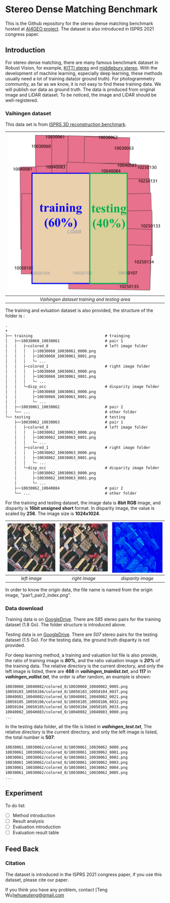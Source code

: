 # Stereo Dense Matching Benchmark
This is the Github repository for the stereo dense matching benchmark hosted at [AI4GEO project](http://ai4geo.eu/index.php). The dataset is also introduced in ISPRS 2021 congress paper.

## Introduction
For stereo dense matching, there are many famous benchmark dataset in Robust Vision, for example, [KITTI stereo](http://www.cvlibs.net/datasets/kitti/eval_scene_flow.php?benchmark=stereo) and [middlebury stereo](https://vision.middlebury.edu/stereo/).
With the development of machine learning, especially deep learning, these methods usually need a lot of training data(or ground truth). 
For photogrammetry community, as far as we know, it is not easy to find these training data. We will publish our data as ground truth. The data is produced from original image and LiDAR dataset. To be noticed, the image and LiDAR should be well-registered.


### Vaihingen dataset
This data set is from [ISPRS 3D reconstruction benchmark](https://www2.isprs.org/commissions/comm2/wg4/benchmark/).

|<img src="/figures/vaihingen_show.png" width="700" alt="Vaihingen dataset training and testing area" />|
|:--:|
| *Vaihingen dataset training and testing area* |

The training and evluation dataset is also provided, the structure of the folder is :

    .
    +
    ├── training                                # trainging 
    │   ├──10030060_10030061                    # pair 1
    │   │   ├─colored_0                         # left image folder
    │   │   │   ├─10030060_10030061_0000.png
    │   │   │   ├─10030060_10030061_0001.png
    │   │   │   └─ ... 
    │   │   ├─colored_1                         # right image folder
    │   │   │   ├─10030060_10030061_0000.png
    │   │   │   ├─10030060_10030061_0001.png
    │   │   │   └─ ...
    │   │   └─disp_occ                          # disparity image folder
    │   │       ├─10030060_10030061_0000.png
    │   │       ├─10030060_10030061_0001.png
    │   │       └─ ...
    │   ├──10030061_10030062                    # pair 2
    │   └── ...                                 # other folder
    └── testing                                 # testing 
        ├──10030062_10030063                    # pair 1
        │   ├─colored_0                         # left image folder
        │   │   ├─10030062_10030063_0000.png
        │   │   ├─10030062_10030063_0001.png
        │   │   └─ ...
        │   ├─colored_1                         # right image folder
        │   │   ├─10030062_10030063_0000.png
        │   │   ├─10030062_10030063_0001.png
        │   │   └─ ...
        │   └─disp_occ                          # disparity image folder
        │       ├─10030062_10030063_0000.png
        │       ├─10030062_10030063_0001.png
        │       └─ ...
        ├──10030062_10040084                    # pair 2
        └── ...                                 # other folder

For the training and testing dataset, the image data is **8bit RGB** image, and disparity is **16bit unsigned short** format. In disparity image, the value is scaled by **256**. The image size is **1024x1024**.

| <img src="/vaihingen/10030060_10030061_0007_left.png" width="250"  alt="left image" />  | <img src="/vaihingen/10030060_10030061_0007_right.png" width="250"  alt="right image" /> | <img src="/vaihingen/10030060_10030061_0007.png" width="250"  alt="disparity image" /> |
| :----------------------------------------------------------: | :----------------------------------------------------------: | :----------------------------------------------------------: |
|                         *left image*                         |                        *right image*                         |                      *disparity image*                       |

In order to know the origin data, the file name is named from the origin image, "pair1_pair2_index.png". 

### Data download

Training data is on [GoogleDrive](https://drive.google.com/file/d/1VigRM7MzarWJQSAtxvgSCZu3eMid893C/view?usp=sharing). There are *585* stereo pairs for the training dataset (1.8 Go). The folder structure is introduced above.

Testing data is on [GoogleDrive](https://drive.google.com/file/d/15WFxVH9YJkP_ESqUW_QSm5uTc8MBHjwR/view?usp=sharing). There are *507* stereo pairs for the testing dataset (1.5 Go). For the testing data, the ground truth disparity is not provided. 

For deep learning method, a training and valuation list file is also provide, the ratio of training image is ***80%***, and the ratio valuation image is ***20%*** of the training data. The relative directory is the current directory, and only the left image is listed, there are **468** in ***vaihingen_trainlist.txt***, and **117** in ***vaihingen_vallist.txt***, the order is after random, an example is shown:

```
10030060_10040082/colored_0/10030060_10040082_0005.png
10050103_10050104/colored_0/10050103_10050104_0037.png
10040081_10040082/colored_0/10040081_10040082_0021.png
10050105_10050106/colored_0/10050105_10050106_0032.png
10050104_10050105/colored_0/10050104_10050105_0033.png
10040082_10040083/colored_0/10040082_10040083_0000.png
...
```
In the testing data folder, all the file is listed in ***vaihingen_test.txt***, The relative directory is the current directory, and only the left image is listed, the total number is **507**:
```
10030061_10030062/colored_0/10030061_10030062_0000.png
10030061_10030062/colored_0/10030061_10030062_0001.png
10030061_10030062/colored_0/10030061_10030062_0002.png
10030061_10030062/colored_0/10030061_10030062_0003.png
10030061_10030062/colored_0/10030061_10030062_0004.png
10030061_10030062/colored_0/10030061_10030062_0005.png
...
```
## Experiment

To do list:

- [ ] Method introduction
- [ ] Result analysis
- [ ] Evaluation introduction
- [ ] Evaluation result table

## Feed Back

### Citation

The dataset is introduced in the ISPRS 2021 congress paper, if you use this dataset, please cite our paper.

If you think you have any problem, contact [Teng Wu]<whuwuteng@gmail.com>


